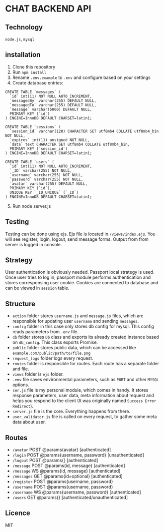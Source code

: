# CHAT BACKEND API

## Technology
`node.js`, `mysql`

## installation
1. Clone this repository
2. Run `npm install`
3. Rename `.env.example` to `.env` and configure based on your settings
4. Create database entries:
```
CREATE TABLE `messages` (
  `id` int(11) NOT NULL AUTO_INCREMENT,
  `messagedBy` varchar(255) DEFAULT NULL,
  `messagedTo` varchar(255) DEFAULT NULL,
  `message` varchar(5000) DEFAULT NULL,
  PRIMARY KEY (`id`)
) ENGINE=InnoDB DEFAULT CHARSET=latin1;
```
```
CREATE TABLE `sessions` (
  `session_id` varchar(128) CHARACTER SET utf8mb4 COLLATE utf8mb4_bin NOT NULL,
  `expires` int(11) unsigned NOT NULL,
  `data` text CHARACTER SET utf8mb4 COLLATE utf8mb4_bin,
  PRIMARY KEY (`session_id`)
) ENGINE=InnoDB DEFAULT CHARSET=latin1;
```
```
CREATE TABLE `users` (
  `id` int(11) NOT NULL AUTO_INCREMENT,
  `_ID` varchar(255) NOT NULL,
  `username` varchar(255) NOT NULL,
  `password` varchar(255) NOT NULL,
  `avatar` varchar(255) DEFAULT NULL,
  PRIMARY KEY (`id`),
  UNIQUE KEY `_ID_UNIQUE` (`_ID`)
) ENGINE=InnoDB DEFAULT CHARSET=latin1;
```
5. Run node server.js

## Testing
Testing can be done using ejs. Ejs file is located in `/views/index.ejs`. You will see register, login, logout, send message forms. Output from from server is logged in console.

## Strategy
User authentication is obviously needed. Passport local strategy is used. Once user tries to log in, passport module performs authentication and stores corresponsing user cookie. Cookies are connected to database and can be viewed in `session` table.

## Structure
+ `action` folder stores `username.js` and `message.js` files, which are responsible for updating user `username` and sending `messages`.
+ `config` folder in this case only stores db config for mysql. This config reads parameters from `.env` file.
+ `db` folder stores `Db` class and exports its already created instance based on `db_config`. This class exports Promise.
+ `public` folder stores public data, which can be accessed like `example.com/public/path/to/file.png`
+ `request_logs` folder logs every request.
+ `routes` folder is responsible for routes. Each route has a separate folder and file.
+ `views` folder is `ejs` folder.
+ `.env` file saves environmental parameters, such as `PORT` and other `MYSQL` options.
+ `ser.js` file is my personal module, which comes in handy. It stores response parameters, user data, meta information about request and helps you respond to the client (It was originally named `Success Error Redirect`).
+ `server.js` file is the core. Everything happens from there.
+ `user_validator.js` file is called on every request, to gather some meta data about user.

## Routes

+ `/avatar` POST @params{avatar} [authenticated]
+ `/login` POST @params{username, password} [unauthenticated]
+ `/logout` POST @params{} [authenticated]
+ `/message` POST @params{id, message} [authenticated]
+ `/message` WS @params{id, message} [authenticated]
+ `/messages` GET @params{id=optional} [authenticated]
+ `/register` POST @params{username, password}
+ `/username` POST @params{username, password}
+ `/username` WS @params{username, password} [authenticated]
+ `/users` GET @params{} [authenticated/unauthenticated]

## Licence
MIT
